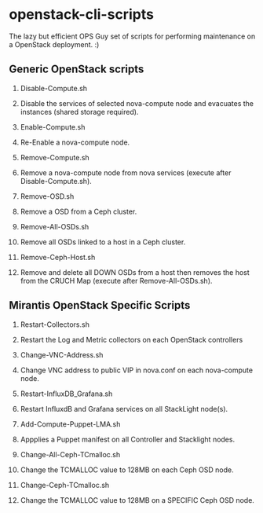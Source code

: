 # openstack-cli-scripts
The lazy but efficient OPS Guy set of scripts for performing maintenance on a OpenStack deployment. :)

## Generic OpenStack scripts

1. Disable-Compute.sh
  1. Disable the services of selected nova-compute node and evacuates the instances (shared storage required).
  
1. Enable-Compute.sh
  1. Re-Enable a nova-compute node.
  
1. Remove-Compute.sh
  1. Remove a nova-compute node from nova services (execute after Disable-Compute.sh).

1. Remove-OSD.sh
  1. Remove a OSD from a Ceph cluster.

1. Remove-All-OSDs.sh
  1. Remove all OSDs linked to a host in a Ceph cluster.

1. Remove-Ceph-Host.sh
  1. Remove and delete all DOWN OSDs from a host then removes the host from the CRUCH Map (execute after Remove-All-OSDs.sh).
  
## Mirantis OpenStack Specific Scripts

1. Restart-Collectors.sh
  1. Restart the Log and Metric collectors on each OpenStack controllers
  
1. Change-VNC-Address.sh
  1. Change VNC address to public VIP in nova.conf on each nova-compute node.

1. Restart-InfluxDB_Grafana.sh
  1. Restart InfluxdB and Grafana services on all StackLight node(s).

1. Add-Compute-Puppet-LMA.sh
  1. Appplies a Puppet manifest on all Controller and Stacklight nodes.
  
1. Change-All-Ceph-TCmalloc.sh
  1. Change the TCMALLOC value to 128MB on each Ceph OSD node.

1. Change-Ceph-TCmalloc.sh
  1. Change the TCMALLOC value to 128MB on a SPECIFIC Ceph OSD node.
  
